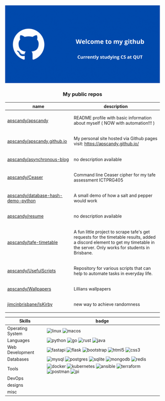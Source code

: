 <div class="image" align="center">
<br>
<img src="images/main.gif" alt="header"/>
</div>
<!-- auto -->
<div class="github-api-template" align="center">
<h3>My public repos</h3>
<table>
<thead>
<th>name</th>
<th>description</th>
</thead>
<tbody>

<tr>
<td>
<a href="https://github.com/apscandy/apscandy">apscandy/apscandy</a>
</td>
<td>

README profile with basic information about myself ( NOW with automation!!! )


<tr>
<td>
<a href="https://github.com/apscandy/apscandy.github.io">apscandy/apscandy.github.io</a>
</td>
<td>

My personal site hosted via Github pages visit: https://apscandy.github.io/


<tr>
<td>
<a href="https://github.com/apscandy/asynchronous-blog">apscandy/asynchronous-blog</a>
</td>
<td>

no description available


<tr>
<td>
<a href="https://github.com/apscandy/Ceaser">apscandy/Ceaser</a>
</td>
<td>

Command line Ceaser cipher for my tafe assessment ICTPRG405


<tr>
<td>
<a href="https://github.com/apscandy/database-hash-demo-python">apscandy/database-hash-demo-python</a>
</td>
<td>

A small demo of how a salt and pepper would work


<tr>
<td>
<a href="https://github.com/apscandy/resume">apscandy/resume</a>
</td>
<td>

no description available


<tr>
<td>
<a href="https://github.com/apscandy/tafe-timetable">apscandy/tafe-timetable</a>
</td>
<td>

A fun little project to scrape tafe's get requests for the timetable results, added a discord element to get my timetable in the server. Only works for students in Brisbane. 


<tr>
<td>
<a href="https://github.com/apscandy/UsefulScripts">apscandy/UsefulScripts</a>
</td>
<td>

Repository for various scripts that can help to automate tasks in everyday life.


<tr>
<td>
<a href="https://github.com/apscandy/Wallpapers">apscandy/Wallpapers</a>
</td>
<td>

Lillians wallpapers 


<tr>
<td>
<a href="https://github.com/jimcinbrisbane/IsKirby">jimcinbrisbane/IsKirby</a>
</td>
<td>

new way to achieve randomness


</tbody>
</table>
</div>
<!-- end auto -->
<table>
    <thead>
    <th>Skills</th>
    <th>badge</th>
    </thead>
    <tbody>
        <tr>
            <td>Operating System</td>
            <td>
                <img src="https://img.shields.io/badge/Linux-FCC624?style=for-the-badge&logo=linux&logoColor=black" alt="linux"/>
                <img src="https://img.shields.io/badge/mac%20os-000000?style=for-the-badge&logo=macos&logoColor=F0F0F0" alt="macos"/>
                <!-- <img src="https://img.shields.io/badge/Debian-D70A53?style=for-the-badge&logo=debian&logoColor=white" alt="">
                <img src="https://img.shields.io/badge/Red%20Hat-EE0000?style=for-the-badge&logo=redhat&logoColor=white" alt="">
                <img src="https://img.shields.io/badge/Ubuntu-E95420?style=for-the-badge&logo=ubuntu&logoColor=white" alt=""> -->
            </td>
        </tr>
        <tr>
        <td>
        Languages
        </td>
            <td>
                <img src="https://img.shields.io/badge/python-3670A0?style=for-the-badge&logo=python&logoColor=ffdd54" alt="python"/>
                <img src="https://img.shields.io/badge/go-%2300ADD8.svg?style=for-the-badge&logo=go&logoColor=white" alt="go"/>
                <img src="https://img.shields.io/badge/rust-%23000000.svg?style=for-the-badge&logo=rust&logoColor=white" alt="rust"/>
                <img src="https://img.shields.io/badge/java-%23ED8B00.svg?style=for-the-badge&logo=java&logoColor=white" alt="java"/>
            </td>
        </tr>
        <tr>
            <td>Web Development</td>
            <td>
                <img src="https://img.shields.io/badge/FastAPI-005571?style=for-the-badge&logo=fastapi" alt="fastapi"/>
                <img src="https://img.shields.io/badge/flask-%23000.svg?style=for-the-badge&logo=flask&logoColor=white" alt="flask"/>
                <img src="https://img.shields.io/badge/bootstrap-%23563D7C.svg?style=for-the-badge&logo=bootstrap&logoColor=white" alt="bootstrap"/>
                <img src="https://img.shields.io/badge/html5-%23E34F26.svg?style=for-the-badge&logo=html5&logoColor=white" alt="html5"/>
                <img src="https://img.shields.io/badge/css3-%231572B6.svg?style=for-the-badge&logo=css3&logoColor=white" alt="css3"/>
                <img src="https://img.shields.io/badge/tailwindcss-%2338B2AC.svg?style=for-the-badge&logo=tailwind-css&logoColor=white" alt="">
                <img src="https://img.shields.io/badge/django-%23092E20.svg?style=for-the-badge&logo=django&logoColor=white" alt="">
            </td>
        </tr>
        <tr>
            <td>Databases</td>
            <td>
                <img src="https://img.shields.io/badge/mysql-%2300f.svg?style=for-the-badge&logo=mysql&logoColor=white" alt="mysql"/>
                <img src="https://img.shields.io/badge/postgres-%23316192.svg?style=for-the-badge&logo=postgresql&logoColor=whitee" alt="postgres"/>
                <img src="https://img.shields.io/badge/sqlite-%2307405e.svg?style=for-the-badge&logo=sqlite&logoColor=white" alt="sqlite"/>
                <img src="https://img.shields.io/badge/MongoDB-%234ea94b.svg?style=for-the-badge&logo=mongodb&logoColor=white" alt="mongodb"/>
                <img src="https://img.shields.io/badge/redis-%23DD0031.svg?style=for-the-badge&logo=redis&logoColor=white" alt="redis"/>
            </td>
        </tr>
        <tr>
            <td>Tools</td>
            <td>
                <img src="https://img.shields.io/badge/docker-%230db7ed.svg?style=for-the-badge&logo=docker&logoColor=white" alt="docker"/>
                <img src="https://img.shields.io/badge/kubernetes-%23326ce5.svg?style=for-the-badge&logo=kubernetes&logoColor=white" alt="kubernetes"/>
                <img src="https://img.shields.io/badge/ansible-%231A1918.svg?style=for-the-badge&logo=ansible&logoColor=white" alt="ansible"/>
                <img src="https://img.shields.io/badge/terraform-%235835CC.svg?style=for-the-badge&logo=terraform&logoColor=white" alt="terraform"/>
                <img src="https://img.shields.io/badge/Postman-FF6C37?style=for-the-badge&logo=postman&logoColor=white" alt="postman"/>
                <img src="https://img.shields.io/badge/-RaspberryPi-C51A4A?style=for-the-badge&logo=Raspberry-Pi" alt="pi"/>
                <img src="https://img.shields.io/badge/Insomnia-black?style=for-the-badge&logo=insomnia&logoColor=5849BE" alt="">
                <img src="https://img.shields.io/badge/NeoVim-%2357A143.svg?&style=for-the-badge&logo=neovim&logoColor=white" alt="">
                <img src="https://img.shields.io/badge/Visual%20Studio%20Code-0078d7.svg?style=for-the-badge&logo=visual-studio-code&logoColor=white" alt="">
            </td>
        </tr>
        <tr>
            <td>DevOps</td>
            <td>
                <img src="https://img.shields.io/badge/github%20actions-%232671E5.svg?style=for-the-badge&logo=githubactions&logoColor=white" alt="">
            </td>
        </tr>
        <tr>
            <td>
                designs
            </td>
            <td>
                <img src="https://img.shields.io/badge/Canva-%2300C4CC.svg?style=for-the-badge&logo=Canva&logoColor=white" alt="">
                <img src="https://img.shields.io/badge/figma-%23F24E1E.svg?style=for-the-badge&logo=figma&logoColor=white" alt="">
            </td>
        </tr>
        <tr>
            <td>
                misc
            </td>
            <td>
                <img src="https://img.shields.io/badge/AWS-%23FF9900.svg?style=for-the-badge&logo=amazon-aws&logoColor=white" alt="">
                <img src="https://img.shields.io/badge/azure-%230072C6.svg?style=for-the-badge&logo=microsoftazure&logoColor=white" alt="">
                <img src="https://img.shields.io/badge/Cloudflare-F38020?style=for-the-badge&logo=Cloudflare&logoColor=white" alt="">
                <img src="https://img.shields.io/badge/heroku-%23430098.svg?style=for-the-badge&logo=heroku&logoColor=white" alt="">
                <img src="https://img.shields.io/badge/linode-00A95C?style=for-the-badge&logo=linode&logoColor=white" alt="">
                <img src="https://img.shields.io/badge/DigitalOcean-%230167ff.svg?style=for-the-badge&logo=digitalOcean&logoColor=white" alt="">
                <img src="https://img.shields.io/badge/grafana-%23F46800.svg?style=for-the-badge&logo=grafana&logoColor=white" alt="">
                <img src="https://img.shields.io/badge/Prometheus-E6522C?style=for-the-badge&logo=Prometheus&logoColor=white" alt="">
                <img src="https://img.shields.io/badge/rancher-%230075A8.svg?style=for-the-badge&logo=rancher&logoColor=white" alt="">
                <img src="https://img.shields.io/badge/splunk-%23000000.svg?style=for-the-badge&logo=splunk&logoColor=white" alt="">
                <img src="https://img.shields.io/badge/jinja-white.svg?style=for-the-badge&logo=jinja&logoColor=black" alt="">
            </td>
        </tr>
    </tbody>
</table>